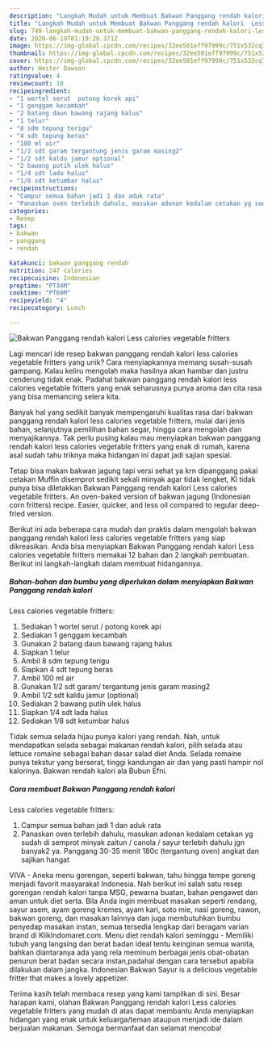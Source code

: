 ```yaml
---
description: "Langkah Mudah untuk Membuat Bakwan Panggang rendah kalori  Less calories vegetable fritters yang Bisa Manjain Lidah"
title: "Langkah Mudah untuk Membuat Bakwan Panggang rendah kalori  Less calories vegetable fritters yang Bisa Manjain Lidah"
slug: 749-langkah-mudah-untuk-membuat-bakwan-panggang-rendah-kalori-less-calories-vegetable-fritters-yang-bisa-manjain-lidah
date: 2020-06-19T01:19:28.371Z
image: https://img-global.cpcdn.com/recipes/32ee501eff97999c/751x532cq70/bakwan-panggang-rendah-kalori-less-calories-vegetable-fritters-foto-resep-utama.jpg
thumbnail: https://img-global.cpcdn.com/recipes/32ee501eff97999c/751x532cq70/bakwan-panggang-rendah-kalori-less-calories-vegetable-fritters-foto-resep-utama.jpg
cover: https://img-global.cpcdn.com/recipes/32ee501eff97999c/751x532cq70/bakwan-panggang-rendah-kalori-less-calories-vegetable-fritters-foto-resep-utama.jpg
author: Hester Dawson
ratingvalue: 4
reviewcount: 10
recipeingredient:
- "1 wortel serut  potong korek api"
- "1 genggam kecambah"
- "2 batang daun bawang rajang halus"
- "1 telur"
- "8 sdm tepung terigu"
- "4 sdt tepung beras"
- "100 ml air"
- "1/2 sdt garam tergantung jenis garam masing2"
- "1/2 sdt kaldu jamur optional"
- "2 bawang putih ulek halus"
- "1/4 sdt lada halus"
- "1/8 sdt ketumbar halus"
recipeinstructions:
- "Campur semua bahan jadi 1 dan aduk rata"
- "Panaskan oven terlebih dahulu, masukan adonan kedalam cetakan yg sudah di semprot minyak zaitun / canola / sayur terlebih dahulu jgn banyak2 ya. Panggang 30-35 menit 180c (tergantung oven) angkat dan sajikan hangat"
categories:
- Resep
tags:
- bakwan
- panggang
- rendah

katakunci: bakwan panggang rendah 
nutrition: 247 calories
recipecuisine: Indonesian
preptime: "PT34M"
cooktime: "PT60M"
recipeyield: "4"
recipecategory: Lunch

---
```



![Bakwan Panggang rendah kalori 
Less calories vegetable fritters](https://img-global.cpcdn.com/recipes/32ee501eff97999c/751x532cq70/bakwan-panggang-rendah-kalori-less-calories-vegetable-fritters-foto-resep-utama.jpg)

Lagi mencari ide resep bakwan panggang rendah kalori 
less calories vegetable fritters yang unik? Cara menyiapkannya memang susah-susah gampang. Kalau keliru mengolah maka hasilnya akan hambar dan justru cenderung tidak enak. Padahal bakwan panggang rendah kalori 
less calories vegetable fritters yang enak seharusnya punya aroma dan cita rasa yang bisa memancing selera kita.

Banyak hal yang sedikit banyak mempengaruhi kualitas rasa dari bakwan panggang rendah kalori 
less calories vegetable fritters, mulai dari jenis bahan, selanjutnya pemilihan bahan segar, hingga cara mengolah dan menyajikannya. Tak perlu pusing kalau mau menyiapkan bakwan panggang rendah kalori 
less calories vegetable fritters yang enak di rumah, karena asal sudah tahu triknya maka hidangan ini dapat jadi sajian spesial.

Tetap bisa makan bakwan jagung tapi versi sehat ya krn dipanggang pakai cetakan Muffin disemprot sedikit sekali minyak agar tidak lengket, Kl tidak punya bisa diletakkan Bakwan Panggang rendah kalori Less calories vegetable fritters. An oven-baked version of bakwan jagung (Indonesian corn fritters) recipe. Easier, quicker, and less oil compared to regular deep-fried version.


Berikut ini ada beberapa cara mudah dan praktis dalam mengolah bakwan panggang rendah kalori 
less calories vegetable fritters yang siap dikreasikan. Anda bisa menyiapkan Bakwan Panggang rendah kalori 
Less calories vegetable fritters memakai 12 bahan dan 2 langkah pembuatan. Berikut ini langkah-langkah dalam membuat hidangannya.

<!--inarticleads1-->

##### Bahan-bahan dan bumbu yang diperlukan dalam menyiapkan Bakwan Panggang rendah kalori 
Less calories vegetable fritters:

1. Sediakan 1 wortel serut / potong korek api
1. Sediakan 1 genggam kecambah
1. Gunakan 2 batang daun bawang rajang halus
1. Siapkan 1 telur
1. Ambil 8 sdm tepung terigu
1. Siapkan 4 sdt tepung beras
1. Ambil 100 ml air
1. Gunakan 1/2 sdt garam/ tergantung jenis garam masing2
1. Ambil 1/2 sdt kaldu jamur (optional)
1. Sediakan 2 bawang putih ulek halus
1. Siapkan 1/4 sdt lada halus
1. Sediakan 1/8 sdt ketumbar halus


Tidak semua selada hijau punya kalori yang rendah. Nah, untuk mendapatkan selada sebagai makanan rendah kalori, pilih selada atau lettuce romaine sebagai bahan dasar salad diet Anda. Selada romaine punya tekstur yang berserat, tinggi kandungan air dan yang pasti hampir nol kalorinya. Bakwan rendah kalori ala Bubun Efni. 

<!--inarticleads2-->

##### Cara membuat Bakwan Panggang rendah kalori 
Less calories vegetable fritters:

1. Campur semua bahan jadi 1 dan aduk rata
1. Panaskan oven terlebih dahulu, masukan adonan kedalam cetakan yg sudah di semprot minyak zaitun / canola / sayur terlebih dahulu jgn banyak2 ya. Panggang 30-35 menit 180c (tergantung oven) angkat dan sajikan hangat


VIVA - Aneka menu gorengan, seperti bakwan, tahu hingga tempe goreng menjadi favorit masyarakat Indonesia. Nah berikut ini salah satu resep gorengan rendah kalori tanpa MSG, pewarna buatan, bahan pengawet dan aman untuk diet serta. Bila Anda ingin membuat masakan seperti rendang, sayur asem, ayam goreng kremes, ayam kari, soto mie, nasi goreng, rawon, bakwan goreng, dan masakan lainnya dan juga membutuhkan bumbu penyedap masakan instan, semua tersedia lengkap dari beragam varian brand di KlikIndomaret.com. Menu diet rendah kalori seminggu - Memiliki tubuh yang langsing dan berat badan ideal tentu keinginan semua wanita, bahkan diantaranya ada yang rela meminum berbagai jenis obat-obatan penurun berat badan secara instan,padahal dengan cara tersebut apabila dilakukan dalam jangka. Indonesian Bakwan Sayur is a delicious vegetable fritter that makes a lovely appetizer. 

Terima kasih telah membaca resep yang kami tampilkan di sini. Besar harapan kami, olahan Bakwan Panggang rendah kalori 
Less calories vegetable fritters yang mudah di atas dapat membantu Anda menyiapkan hidangan yang enak untuk keluarga/teman ataupun menjadi ide dalam berjualan makanan. Semoga bermanfaat dan selamat mencoba!
